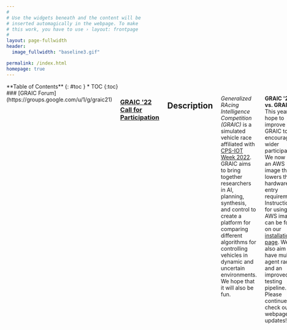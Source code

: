 ```yaml
---
#
# Use the widgets beneath and the content will be
# inserted automagically in the webpage. To make
# this work, you have to use › layout: frontpage
#
layout: page-fullwidth
header:
  image_fullwidth: "baseline3.gif"

permalink: /index.html
homepage: true
---
```

<div class="row">
<div class="medium-4 medium-push-8 columns" markdown="1">
<div class="panel radius" markdown="1">
**Table of Contents**
{: #toc }
*  TOC
{:toc}
</div>
</div><!-- /.medium-4.columns -->



<div class="medium-8 medium-pull-4 columns" markdown="1">
### [GRAIC Forum](https://groups.google.com/u/1/g/graic21)


### [GRAIC '22 Call for Participation](https://popgri.github.io/Race/assets/CFP2022.pdf)

## Description

_Generalized RAcing Intelligence Competition (GRAIC)_ is a simulated vehicle race affiliated with [CPS-IOT Week 2022](https://cpsiotweek.neslab.it/). GRAIC aims to bring together researchers in AI, planning, synthesis, and control to create a platform for comparing different algorithms for controlling vehicles in dynamic and uncertain environments. We hope that it will also be fun.

**GRAIC '22 vs. GRAIC '21**
This year, we hope to improve GRAIC to encourage wider participation.
We now have an AWS image that lowers the hardware entry requirements.
Instructions for using the AWS image can be found on our [installation page](https://popgri.github.io/Race/installation/).
We also aim to have multi-agent racing and an improved testing pipeline.
Please continue to check our webpage for updates!

[**Join our mailing list!**](https://docs.google.com/forms/d/e/1FAIpQLSesyCan0-i0r3mhxe21l4YEDFNLiItINRJz9qEoYrI8jQ04Mg/viewform?usp=sf_link)
If you are interested in participating in GRAIC or just want to stay up to date, please fill out this [form](https://docs.google.com/forms/d/e/1FAIpQLSesyCan0-i0r3mhxe21l4YEDFNLiItINRJz9qEoYrI8jQ04Mg/viewform?usp=sf_link) and we will add you to our mailing list.
Updates can also be found at the bottom of this page.


### Tl;dr

We are providing a simulation environment, test vehicles, tracks, scoring function, and documentation. As a competitor, you will use the given API and develop your racing controller. In early May, you will submit your racing controller code. The competition tracks will be different from the testing tracks. Multiple vehicles will be involved. We will run the races with your controllers and provide results, data, video feedback, and announce winners during CPSWeek. There will be different race categories and prizes.


### Details

At runtime, the input to the controller will come from a _perception oracle_ that will provide as input a local view of obstacles, lanes, and gates on the track near the vehicle. The tracks will have à priori unknown static and moving obstacles. The outputs from the controller (brake, throttle, and steering) will drive the vehicle. In some race categories, you will be provided a mathematical vehicle model, and in other categories you will be provided a black-box vehicle simulator. The perception and control interfaces will not change. Read the [Docs](https://popgri.github.io/Race/documentation/) page for more details about tracks, obstacles, vehicles, and APIs.

### Highlights

* **New this year!** Multi-agent races to compete against other submitted constrollers
* GRAIC focuses on decision, control, planning, and safety, and therefore, we will provide a perception oracle and related API
* Your controller will run races across multiple vehicles and tracks
* Different race categories for model-free and model-based vehicles

## Contact Information

If you have any questions regarding the competition or simulator framework, please contact us at <a href="mailto:graic2021@gmail.com">graic2021@gmail.com</a>.
If you fill out this [form](https://docs.google.com/forms/d/e/1FAIpQLSesyCan0-i0r3mhxe21l4YEDFNLiItINRJz9qEoYrI8jQ04Mg/viewform?usp=sf_link), we will add you to our mailing list.

## Important Dates

*GRAIC 2022 is still under construction, all dates are tentative. Please check back often for updated dates.*

- **January 26**: Single agent platform beta released
- **February 21**: Multi-agent platform beta released
- **January - early March**: Feedback to participants and platform updates
- **March 31**: Final GRAIC-22 platform release
- **April 8-9**: [Engineering Open House Presentation](https://www.eohillinois.org/)
- **April 18: Submissions open**
- **May 1: Submissions close, final races held**
- **May 3-6**: [CPS-IOT Week 2022](https://cpsiotweek.neslab.it/), final results and live GRAIC event


## Updates

<ul>
<li><b>04/18/2022</b> - The submission page is now open! Please fill out <a href = "https://docs.google.com/forms/d/e/1FAIpQLSecJQCAh5MSgGkYo__-aVQgSEl8dEkxR8_VvZt7PmkIkQCnaA/viewform?usp=sf_link">this form</a> to register and submit.</li>
</ul>
<li><b>01/25/2022</b> - Our AWS and docker betas are now available! This lowers the hardware requirements. Please go to our <a href = "https://popgri.github.io/Race/installation/">Getting started</a> page for more information!</li>
</ul>


<ul style="color:gray">
  <li><i>05/03/2021</i> - Pre-submission. You can pre-submit your controllers to ensure that it works in our finalized framework. Please upload your controllers to the google form provided.</li>

  <li><i>05/03/2021</i> <a href = "https://github.com/PoPGRI/Race/releases/tag/0.2.1">GRAIC Beta Release v0.2.1</a> We have updated several things in this release. This is the release we plan to use in the competition, so please give us feedback.</li>

  <li>CPS Week registration is now open! Registration is $10. When you register for CPS Week, please choose the "Generalized RAcing Intelligence Competition (GRAIC)" option to sign up.</li>

  <li><i>03/30/2021</i> - <a href = "https://github.com/PoPGRI/Race/releases/tag/0.1.2">GRAIC Beta Release v0.1.2</a> We have updated the CARLA docker image.</li>

  <li><i>03/10/2021</i> - <a href = "https://github.com/PoPGRI/Race/releases/tag/0.1.1">GRAIC Beta Release v0.1.1</a> We have modified LaneInfo message type to include more information about left and right lanes, and fixed disjoint lane markers at junctions of road segments.</li>

  <li><i>03/01/2021</i> - We have released our <a href = "https://github.com/PoPGRI/Race/releases/tag/0.1.0">beta</a>! Please go to the <a href = "https://popgri.github.io/Race/installation/">Getting started</a> page to download. We invite all feedback.</li>

</ul>

## Citing GRAIC

If you would like to cite us, please use the following Bibtex entry.

{% highlight bibtex %}
@misc{GRAICrace,
      title        = "GRAIC: A simulator framework for autonomous racing",
      author       = "{Minghao Jiang and Zexiang Liu and Kristina Miller and Dawei Sun and Arnab Datta and Yixuan Jia and Sayan Mitra and Necmiye Ozay}",
      howpublished = "\url{https://popgri.github.io/Race/}",
      year         = 2021
    }
{% endhighlight %}


</div><!-- /.medium-8.columns -->
</div><!-- /.row -->
